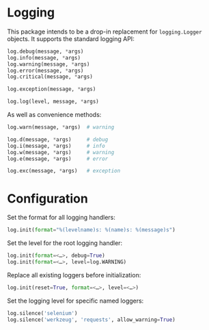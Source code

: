 # Logging

This package intends to be a drop-in replacement for `logging.Logger` objects. It supports the standard logging API:

```python
log.debug(message, *args)
log.info(message, *args)
log.warning(message, *args)
log.error(message, *args)
log.critical(message, *args)

log.exception(message, *args)

log.log(level, message, *args)
```

As well as convenience methods:

```python
log.warn(message, *args)  # warning

log.d(message, *args)     # debug
log.i(message, *args)     # info
log.w(message, *args)     # warning
log.e(message, *args)     # error

log.exc(message, *args)   # exception
```

# Configuration

Set the format for all logging handlers:

```python
log.init(format="%(levelname)s: %(name)s: %(message)s")

```

Set the level for the root logging handler:

```python
log.init(format=<…>, debug=True)
log.init(format=<…>, level=log.WARNING)
```

Replace all existing loggers before initialization:

```python
log.init(reset=True, format=<…>, level=<…>)
```

Set the logging level for specific named loggers:

```python
log.silence('selenium')
log.silence('werkzeug', 'requests', allow_warning=True)
```
